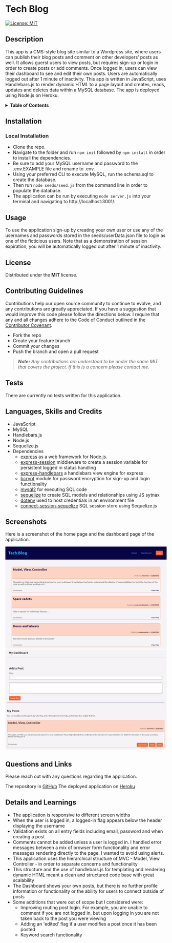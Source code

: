 # Tech Blog
[![License: MIT](https://img.shields.io/badge/License-MIT-yellow.svg)](https://opensource.org/licenses/MIT)

## Description
This app is a CMS-style blog site similar to a Wordpress site, where users can publish their blog posts and comment on other developers’ posts as well. It allows guerst users to view posts, but requires sign-up or login in order to create posts or add comments. Once logged in, users can view their dashboard to see and edit their own posts. Users are automatically logged out after 1 minute of inactivity. This app is written in JavaScript, uses Handlebars.js to render dynamic HTML to a page layout and creates, reads, updates and deletes data within a MySQL database. The app is deployed using Node.js on Heroku. 

<details>
<summary><strong>Table of Contents</strong></summary>

- [Installation](#installation)
- [Usage](#usage)
- [License](#license)
- [Contributing Guidelines](#contributing-guidelines)
- [Tests](#tests)
- [Languages, Skills and Credits](#languages-skills-and-credits)
- [Screenshots](#screenshots)
- [Questions and Links](#questions-and-links)
- [Details and Learnings](#details-and-learnings)
</details>

## Installation
### Local Installation
- Clone the repo.
- Navigate to the folder and run `npm init` followed by `npm install` in order to install the dependencies.
- Be sure to add your MySQL username and password to the .env.EXAMPLE file and rename to .env.
- Using your preferred CLI to execute MySQL, run the schema.sql to create the database.
- Then run `node seeds/seed.js` from the command line in order to populate the database.
- The application can be run by executing `node server.js` into your terminal and navigating to http://localhost:3001/.

## Usage
To use the application sign-up by creating your own user or use any of the usernames and passwords stored in the seeds/userData.json file to login as one of the ficticious users. Note that as a demonstration of session expiration, you will be automatically logged out after 1 minute of inactivity.

## License
Distributed under the **MIT** license.

## Contributing Guidelines
Contributions help our open source community to continue to evolve, and any contributions are greatly appreciated. If you have a suggestion that would improve this code please follow the directions below. I require that any and all changes adhere to the Code of Conduct outlined in the [Contributor Covenant](https://www.contributor-covenant.org/).

 - Fork the repo
 - Create your feature branch
 - Commit your changes
 - Push the branch and open a pull request

> _**Note:** Any contributions are understood to be under the same MIT that covers the project. If this is a concern please contact me._

## Tests
There are currently no tests written for this application.

## Languages, Skills and Credits
- JavaScript
- MySQL
- Handlebars.js
- Node.js
- Sequelize.js
- Dependencies
  - [express](https://www.npmjs.com/package/express) as a web framework for Node.js.
  - [express-session](https://www.npmjs.com/package/express-session) middleware to create a session variable for persistent logged in status handling
  - [express-handlebars](https://www.npmjs.com/package/express-handlebars) a handlebars view engine for express
  - [bcrypt](https://www.npmjs.com/package/bcrypt) module for password encryption for sign-up and login functionality
  - [mysql2](https://www.npmjs.com/package/mysql2) for executing SQL code
  - [sequelize](https://www.npmjs.com/package/sequelize) to create SQL models and relationships using JS sytnax
  - [dotenv](https://www.npmjs.com/package/dotenv) used to host credentials in an environment file 
  - [connect-session-sequelize](https://www.npmjs.com/package/connect-session-sequelize) SQL session store using Sequelize.js


## Screenshots
Here is a screenshot of the home page and the dashboard page of the application.

![Screenshot of the homepage](./assets/screenshot.png)
![Screenshot of the dashobard](./assets/screenshot2.png)

## Questions and Links
Please reach out with any questions regarding the application.

The repository in [GitHub](https://github.com/benfok/tech-blog)
The deployed application on [Heroku](https://tech-blog-tl.herokuapp.com/)

## Details and Learnings
- The application is responsive to different screen widths
- When the user is logged in, a logged-in flag appears below the header displaying the username
- Validation exists on all entry fields including email, password and when creating a post
- Comments cannot be added unless a user is logged in. I handled error messages between a mix of browser form functionality and error messages rendering directly to the page. I wanted to avoid using alerts.
- This application uses the hierarchical structure of MVC - Model, View Controller - in order to separate concerns and functionality
- This structure and the use of handlebars.js for templating and rendering dynamic HTML meant a clean and structured code base with great scalability
- The Dashboard shows your own posts, but there is no further profile information or functionality or the ability for users to connect outside of posts
- Some additions that were out of scope but I considered were:
  - Improving routing post login. For example, you are unable to comment if you are not logged in, but upon logging in you are not taken back to the post you were viewing
  - Adding an 'edited' flag if a user modifies a post once it has been posted
  - Keyword search functionality


